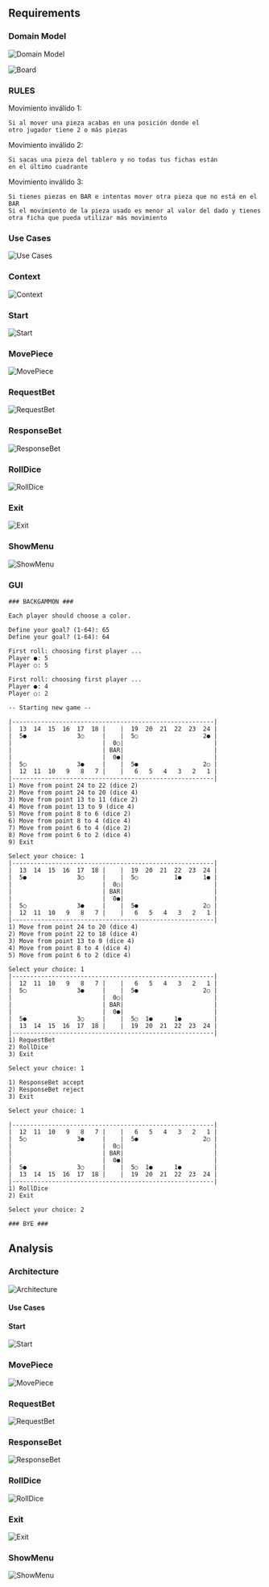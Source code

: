 ## Requirements

### Domain Model
![Domain Model](/rup/domain_model/domain_model.png)

![Board](/rup/images/board.jpg)

### RULES

Movimiento inválido 1: 
```
Si al mover una pieza acabas en una posición donde el 
otro jugador tiene 2 o más piezas
```

Movimiento inválido 2: 
```
Si sacas una pieza del tablero y no todas tus fichas están 
en el último cuadrante
```
Movimiento inválido 3: 
```
Si tienes piezas en BAR e intentas mover otra pieza que no está en el BAR
Si el movimiento de la pieza usado es menor al valor del dado y tienes 
otra ficha que pueda utilizar más movimiento
```


### Use Cases

![Use Cases](/rup/usecase/use_cases.png)

### Context

![Context](/rup/context/context.png)

### Start
![Start](/rup/usecase/start.png)

### MovePiece

![MovePiece](/rup/usecase/move_piece.png)

### RequestBet
![RequestBet](/rup/usecase/request_bet.png)

### ResponseBet
![ResponseBet](/rup/usecase/response_bet.png)

### RollDice
![RollDice](/rup/usecase/roll_dice.png)

### Exit
![Exit](/rup/usecase/exit.png)

### ShowMenu
![ShowMenu](/rup/usecase/show_menu.png)

### GUI

```
### BACKGAMMON ###

Each player should choose a color.

Define your goal? (1-64): 65
Define your goal? (1-64): 64

First roll: choosing first player ...
Player ●: 5
Player ○: 5

First roll: choosing first player ...
Player ●: 4
Player ○: 2

-- Starting new game --

|--------------------------------------------------------|
|  13  14  15  16  17  18 |    |  19  20  21  22  23  24 |
|  5●              3○     |    |  5○                  2● |
|                         |  0○|                         |
|                         | BAR|                         |
|                         |  0●|                         |
|  5○              3●     |    |  5●                  2○ |
|  12  11  10   9   8   7 |    |   6   5   4   3   2   1 |
|--------------------------------------------------------|
1) Move from point 24 to 22 (dice 2)
2) Move from point 24 to 20 (dice 4)
3) Move from point 13 to 11 (dice 2)
4) Move from point 13 to 9 (dice 4)
5) Move from point 8 to 6 (dice 2)
6) Move from point 8 to 4 (dice 4)
7) Move from point 6 to 4 (dice 2)
8) Move from point 6 to 2 (dice 4)
9) Exit

Select your choice: 1
|--------------------------------------------------------|
|  13  14  15  16  17  18 |    |  19  20  21  22  23  24 |
|  5●              3○     |    |  5○          1●      1● |
|                         |  0○|                         |
|                         | BAR|                         |
|                         |  0●|                         |
|  5○              3●     |    |  5●                  2○ |
|  12  11  10   9   8   7 |    |   6   5   4   3   2   1 |
|--------------------------------------------------------|
1) Move from point 24 to 20 (dice 4)
2) Move from point 22 to 18 (dice 4)
3) Move from point 13 to 9 (dice 4)
4) Move from point 8 to 4 (dice 4)
5) Move from point 6 to 2 (dice 4)

Select your choice: 1
|--------------------------------------------------------|
|  12  11  10   9   8   7 |    |   6   5   4   3   2   1 |
|  5○              3●     |    |  5●                  2○ |
|                         |  0○|                         |
|                         | BAR|                         |
|                         |  0●|                         |
|  5●              3○     |    |  5○  1●      1●         |
|  13  14  15  16  17  18 |    |  19  20  21  22  23  24 |
|--------------------------------------------------------|
1) RequestBet
2) RollDice
3) Exit

Select your choice: 1

1) ResponseBet accept
2) ResponseBet reject
3) Exit

Select your choice: 1

|--------------------------------------------------------|
|  12  11  10   9   8   7 |    |   6   5   4   3   2   1 |
|  5○              3●     |    |  5●                  2○ |
|                         |  0○|                         |
|                         | BAR|                         |
|                         |  0●|                         |
|  5●              3○     |    |  5○  1●      1●         |
|  13  14  15  16  17  18 |    |  19  20  21  22  23  24 |
|--------------------------------------------------------|
1) RollDice
2) Exit

Select your choice: 2

### BYE ###
```

## Analysis

### Architecture
![Architecture](/rup/analysis/architecture.svg)

#### Use Cases

#### Start
![Start](/rup/analysis/use_cases/start.png)

### MovePiece
![MovePiece](/rup/analysis/use_cases/move_piece.png)

### RequestBet
![RequestBet](/rup/analysis/use_cases/request_bet.png)

### ResponseBet
![ResponseBet](/rup/analysis/use_cases/response_bet.png)

### RollDice
![RollDice](/rup/analysis/use_cases/roll_dice.png)

### Exit
![Exit](/rup/analysis/use_cases/exit.png)

### ShowMenu
![ShowMenu](/rup/analysis/use_cases/show_menu.png)

